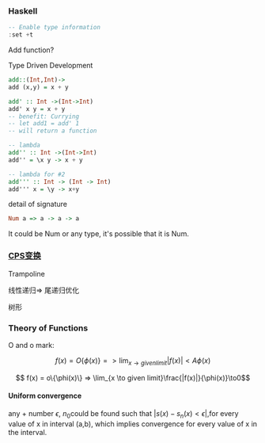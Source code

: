 ### Haskell

```haskell
-- Enable type information
:set +t
```

Add function?

Type Driven Development

```haskell
add::(Int,Int)->
add (x,y) = x + y

add' :: Int ->(Int->Int)
add' x y = x + y
-- benefit: Currying
-- let add1 = add' 1
-- will return a function

-- lambda
add'' :: Int ->(Int->Int)
add'' = \x y -> x + y

-- lambda for #2
add''' :: Int -> (Int -> Int)
add''' x = \y -> x+y

```

detail of signature

```haskell
Num a => a -> a -> a
```

It could be Num or any type, it's possible that it is Num.

### [CPS变换](https://segmentfault.com/a/1190000008489245)

Trampoline

线性递归=> 尾递归优化

树形



### Theory of Functions

O and o mark:

$$ f(x) = O\{\phi(x)\} => \lim_{x \to given limit}|f(x)|<A\phi(x)$$

$$ f(x) = o\{\phi(x)\} => \lim_{x \to given limit}\frac{|f(x)|}{\phi(x)}\to0$$

#### Uniform convergence

any + number $\epsilon$, $n_0$could be found such that $|s(x)-s_n(x)<\epsilon|$,for every value of x in interval (a,b), which implies convergence for every value of x in the interval.

